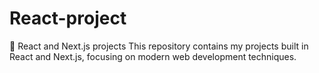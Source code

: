 # React-project
🚀 React and Next.js projects
This repository contains my projects built in React and Next.js, focusing on modern web development techniques.
